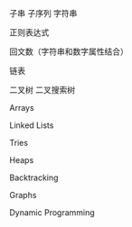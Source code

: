子串
子序列
字符串

正则表达式

回文数（字符串和数字属性结合）

链表

二叉树 二叉搜索树

Arrays

Linked Lists

Tries

Heaps

Backtracking

Graphs

Dynamic Programming
